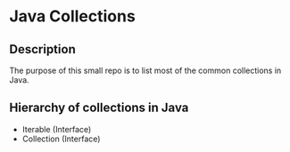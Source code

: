 # Java Collections

## Description

The purpose of this small repo is to list most of the common collections in Java.

## Hierarchy of collections in Java

- Iterable (Interface)
 - Collection (Interface)
